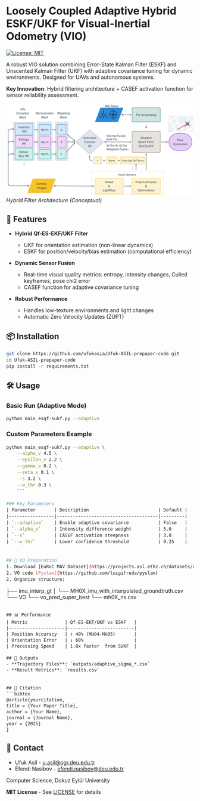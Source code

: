 # Loosely Coupled Adaptive Hybrid ESKF/UKF for Visual-Inertial Odometry (VIO)

[![License: MIT](https://img.shields.io/badge/License-MIT-blue.svg)](https://opensource.org/licenses/MIT)

A robust VIO solution combining Error-State Kalman Filter (ESKF) and Unscented Kalman Filter (UKF) with adaptive covariance tuning for dynamic environments. Designed for UAVs and autonomous systems.

**Key Innovation**: Hybrid filtering architecture + CASEF activation function for sensor reliability assessment.

![System Architecture](images/diagram.png)  
*Hybrid Filter Architecture (Conceptual)*

## 🚀 Features
- **Hybrid Qf-ES-EKF/UKF Filter**  
  - UKF for orientation estimation (non-linear dynamics)
  - ESKF for position/velocity/bias estimation (computational efficiency)
  
- **Dynamic Sensor Fusion**  
  - Real-time visual quality metrics: entropy, intensity changes, Culled keyframes, pose chi2 error
  - CASEF function for adaptive covariance tuning

- **Robust Performance**  
  - Handles low-texture environments and light changes
  - Automatic Zero Velocity Updates (ZUPT)

## 📦 Installation
```bash
git clone https://github.com/ufukasia/Ufuk-ASIL-prepaper-code.git
cd Ufuk-ASIL-prepaper-code
pip install -r requirements.txt
```

## 🛠️ Usage
### Basic Run (Adaptive Mode)
```bash
python main_esqf-sukf.py --adaptive
```

### Custom Parameters Example
```bash
python main_esqf-sukf.py --adaptive \
    --alpha_v 4.5 \
    --epsilon_v 2.2 \
    --gamma_v 0.2 \
    --zeta_v 0.1 \
    --s 3.2 \
    --w_thr 0.3 \
    ```

### Key Parameters
| Parameter       | Description                          | Default |
|-----------------|--------------------------------------|---------|
| `--adaptive`    | Enable adaptive covariance           | False   |
| `--alpha_v`     | Intensity difference weight          | 5.0     |
| `--s`           | CASEF activation steepness           | 3.0     |
| `--w_thr`       | Lower confidence threshold           | 0.25    |


## 📂 VO Preparation
1. Download [EuRoC MAV Dataset](https://projects.asl.ethz.ch/datasets/doku.php?id=kmavvisualinertialdatasets)
2. VO code [Pyslam](https://github.com/luigifreda/pyslam)
2. Organize structure:
   ```
   ├── imu_interp_gt
   │   └── MH0X_imu_with_interpolated_groundtruth.csv
   └── VO
       └── vo_pred_super_best
           └── mh0X_ns.csv
   ```

## 📊 Performance
| Metric              | Qf-ES-EKF/UKF vs ESKF   |
|---------------------|-------------------------|
| Position Accuracy   | ↑ 40% (MH04-MH05)       |
| Orientation Error   | ↓ 60%                   |
| Processing Speed    | 1.8x faster  from SUKF  |

## 📄 Outputs
- **Trajectory Files**: `outputs/adaptive_sigma_*.csv`
- **Result Metrics**: `results.csv`


## 📜 Citation
```bibtex
@article{yourcitation,
  title = {Your Paper Title},
  author = {Your Name},
  journal = {Journal Name},
  year = {2025}
}
```


## 📧 Contact
- Ufuk Asil - [u.asil@ogr.deu.edu.tr](mailto:u.asil@ogr.deu.edu.tr)
- Efendi Nasibov - [efendi.nasibov@deu.edu.tr](mailto:efendi.nasibov@deu.edu.tr)

Computer Science, Dokuz Eylül University


**MIT License** - See [LICENSE](LICENSE) for details